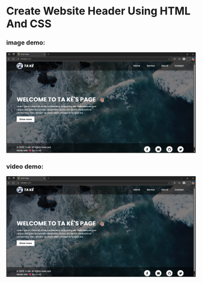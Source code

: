 # Create Website Header Using HTML And CSS
### image demo:
![image demo](demo/img_demo.png)


### video demo:
[![Click here to watch full video demo](demo/img_demo.png)](https://youtu.be/ySSX-YnZ_wI)
